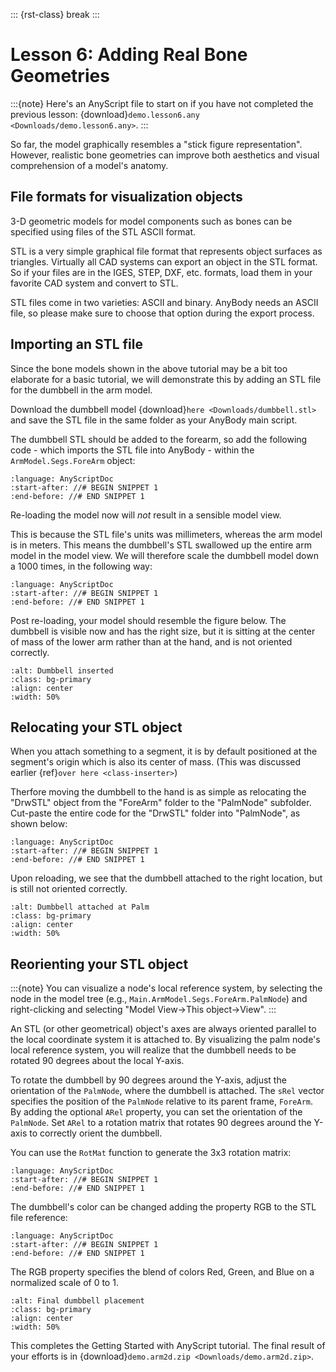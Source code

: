 ::: {rst-class} break
:::

# Lesson 6: Adding Real Bone Geometries

:::{note}
Here's an AnyScript file to start on if you have not completed the
previous lesson: {download}`demo.lesson6.any <Downloads/demo.lesson6.any>`.
:::

So far, the model graphically resembles a "stick figure representation".
However, realistic bone geometries can improve both aesthetics and
visual comprehension of a model's anatomy. 

## File formats for visualization objects

3-D geometric models for model components such as bones can be specified using
files of the STL ASCII format.

STL is a very simple graphical file format that represents object surfaces as
triangles. Virtually all CAD systems can export an object in the STL format. So
if your files are in the IGES, STEP, DXF, etc. formats, load them in your
favorite CAD system and convert to STL.

STL files come in two varieties: ASCII and binary. AnyBody needs an ASCII file,
so please make sure to choose that option during the export process.

## Importing an STL file

Since the bone models shown in the above tutorial may be a bit too elaborate for
a basic tutorial, we will demonstrate this by adding an STL file for the
dumbbell in the arm model.

Download the dumbbell model {download}`here <Downloads/dumbbell.stl>`
and save the STL file in the same folder as your AnyBody main script.

The dumbbell STL should be added to the forearm, so add the following code - which imports the STL
file into AnyBody - within the `ArmModel.Segs.ForeArm` object:

```{literalinclude} Snippets/lesson6/snip.NewModel.main-1.any
:language: AnyScriptDoc
:start-after: //# BEGIN SNIPPET 1
:end-before: //# END SNIPPET 1
```

Re-loading the model now will *not* result in a sensible model view.

This is because the STL file's units was millimeters, whereas the arm model is
in meters. This means the dumbbell's STL swallowed up the entire arm model in
the model view. We will therefore scale the dumbbell model down a 1000 times, in
the following way:

```{literalinclude} Snippets/lesson6/snip.NewModel.main-2.any
:language: AnyScriptDoc
:start-after: //# BEGIN SNIPPET 1
:end-before: //# END SNIPPET 1
```

Post re-loading, your model should resemble the figure below. The dumbbell is
visible now and has the right size, but it is sitting at the center of mass of
the lower arm rather than at the hand, and is not oriented correctly.

```{image} _static/lesson6/image3.png
:alt: Dumbbell inserted
:class: bg-primary
:align: center
:width: 50%
```

## Relocating your STL object

When you attach something to a segment, it is by default positioned at the
segment's origin which is also its center of mass. (This was discussed earlier
{ref}`over here <class-inserter>`)

Therfore moving the dumbbell to the hand is as simple as relocating the "DrwSTL"
object from the "ForeArm" folder to the "PalmNode" subfolder. Cut-paste the
entire code for the "DrwSTL" folder into "PalmNode", as shown below:

```{literalinclude} Snippets/lesson6/snip.NewModel.main-3.any
:language: AnyScriptDoc
:start-after: //# BEGIN SNIPPET 1
:end-before: //# END SNIPPET 1
```

Upon reloading, we see that the dumbbell attached to the right location, but is
still not oriented correctly.

```{image} _static/lesson6/image4.png
:alt: Dumbbell attached at Palm
:class: bg-primary
:align: center
:width: 50%
```

## Reorienting your STL object

:::{note} 
You can visualize a node's local reference system, by selecting the
node in the model tree (e.g., `Main.ArmModel.Segs.ForeArm.PalmNode`) and
right-clicking and selecting "Model View->This object->View". 
:::

An STL (or other geometrical) object's axes are always oriented parallel to the
local coordinate system it is attached to. By visualizing the palm node's local
reference system, you will realize that the dumbbell needs to be rotated 90
degrees about the local Y-axis.

To rotate the dumbbell by 90 degrees around the Y-axis, adjust the orientation
of the `PalmNode`, where the dumbbell is attached. The `sRel` vector specifies
the position of the `PalmNode` relative to its parent frame, `ForeArm`. By
adding the optional `ARel` property, you can set the orientation of the
`PalmNode`. Set `ARel` to a rotation matrix that rotates 90 degrees around the
Y-axis to correctly orient the dumbbell.

You can use the `RotMat` function to generate the 3x3 rotation matrix:

```{literalinclude} Snippets/lesson6/snip.NewModel.main-4.any
:language: AnyScriptDoc
:start-after: //# BEGIN SNIPPET 1
:end-before: //# END SNIPPET 1
```

The dumbbell's color can be changed adding the property RGB to the STL file
reference:

```{literalinclude} Snippets/lesson6/snip.NewModel.main-5.any
:language: AnyScriptDoc
:start-after: //# BEGIN SNIPPET 1
:end-before: //# END SNIPPET 1
```

The RGB property specifies the blend of colors Red, Green, and Blue on a
normalized scale of 0 to 1.

```{image} _static/lesson6/image5.png
:alt: Final dumbbell placement
:class: bg-primary
:align: center
:width: 50%
```

This completes the Getting Started with AnyScript tutorial. The final result of
your efforts is in {download}`demo.arm2d.zip <Downloads/demo.arm2d.zip>`.
